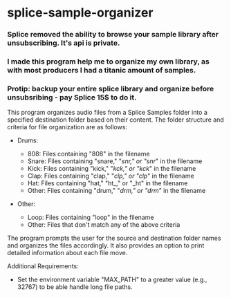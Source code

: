 # splice-sample-organizer

### Splice removed the ability to browse your sample library after unsubscribing. It's api is private. 
### I made this program help me to organize my own library, as with most producers I had a titanic amount of samples.
### Protip: backup your entire splice library and organize before unsubsribing - pay Splice 15$ to do it.
This program organizes audio files from a Splice Samples folder into a
specified destination folder based on their content. The folder structure
and criteria for file organization are as follows:

- Drums:
  - 808: Files containing "808" in the filename
  - Snare: Files containing "snare," "_snr," or "snr_" in the filename
  - Kick: Files containing "kick," "_kck," or "kck_" in the filename
  - Clap: Files containing "clap," "_clp," or "clp_" in the filename
  - Hat: Files containing "hat," "ht_," or "_ht" in the filename
  - Other: Files containing "drum," "_drm," or "drm_" in the filename

- Other:
  - Loop: Files containing "loop" in the filename
  - Other: Files that don't match any of the above criteria

The program prompts the user for the source and destination folder names and
organizes the files accordingly. It also provides an option to print detailed
information about each file move.

Additional Requirements:
- Set the environment variable "MAX_PATH" to a greater value (e.g., 32767) to
  be able handle long file paths.
